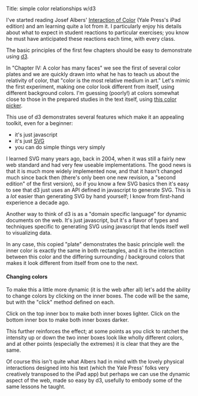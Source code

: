Title:      simple color relationships w/d3


I've started reading Josef Albers' [Interaction of
Color](http://yupnet.org/interactionofcolor/) (Yale Press's iPad
edition) and am learning quite a lot from it. I particularly enjoy
his details about what to expect in student reactions to particular
exercises; you know he must have anticipated these reactions each
time, with every class.

The basic principles of the first few chapters should be easy to
demonstrate using [d3](http://d3js.org/).

In "Chapter IV: A color has many faces" we see the first of several
color plates and we are quickly drawn into what he has to teach us
about the relativity of color, that "color is the most relative
medium in art." Let's mimic the first experiment, making one color
look different from itself, using different background colors. I'm
guessing (poorly!) at colors somewhat close to those in the prepared
studies in the text itself, using [this color
picker](http://www.colorpicker.com/).

<div id='basic'></div>
<script>
var width = 700, height = 800;
var svg = d3.select("#basic").append("svg")
    .attr("width", width)
    .attr("height", height);
var outer1 = svg.append("rect")
    .attr("x", 50)
    .attr("y", 50)
    .attr("width", 600)
    .attr("height", 300)
    .attr("fill", "#4C0A73");
var inner1 = svg.append("rect")
    .attr("x", 100)
    .attr("y", 100)
    .attr("width", 500)
    .attr("height", 200)
    .attr("fill", "#5A6E5E");
var outer2 = svg.append("rect")
    .attr("x", 50)
    .attr("y", 450)
    .attr("width", 600)
    .attr("height", 300)
    .attr("fill", "#9DD1CE");
var inner2 = svg.append("rect")
    .attr("x", 100)
    .attr("y", 500)
    .attr("width", 500)
    .attr("height", 200)
    .attr("fill", "#5A6E5E");
</script>

This use of d3 demonstrates several features which make it an
appealing toolkit, even for a beginner:

* it's just javascript
* it's just [SVG](http://en.wikipedia.org/wiki/Scalable_Vector_Graphics)
* you can do simple things very simply

I learned SVG many years ago, back in 2004, when it was still a
fairly new web standard and had very few useable implementations.
The good news is that it is much more widely implemented now, and
that it hasn't changed much since back then (there's only been one
new revision, a "second edition" of the first version), so if you
know a few SVG basics then it's easy to see that d3 just uses an
API defined in javascript to generate SVG.  This is a *lot* easier
than generating SVG by hand yourself; I know from first-hand
experience a decade ago.

Another way to think of d3 is as a "domain specific language" for
dynamic documents on the web.  It's just javascript, but it's a
flavor of types and techniques specific to generating SVG using
javascript that lends itself well to visualizing data.

In any case, this copied "plate" demonstrates the basic principle
well: the inner color is exactly the same in both rectangles, and
it is the interaction between this color and the differing surrounding
/ background colors that makes it look different from itself from
one to the next.


#### Changing colors

To make this a little more dynamic (it is the web after all) let's
add the ability to change colors by clicking on the inner boxes.
The code will be the same, but with the "click" method defined on
each.

Click on the top inner box to make both inner boxes lighter.  Click
on the bottom inner box to make both inner boxes darker.

<div id='changing-colors'></div>
<script>
var width = 700, height = 800;
var innercolor = "#5A6E5E";
var svg = d3.select("#changing-colors").append("svg")
    .attr("width", width)
    .attr("height", height);
var outer1 = svg.append("rect")
    .attr("x", 50)
    .attr("y", 50)
    .attr("width", 600)
    .attr("height", 300)
    .attr("fill", "#4C0A73");
var inner1 = svg.append("rect")
    .attr("x", 100)
    .attr("y", 100)
    .attr("width", 500)
    .attr("height", 200)
    .attr("fill", innercolor)
    .on("click", function(){
        brighten();
    });
var outer2 = svg.append("rect")
    .attr("x", 50)
    .attr("y", 450)
    .attr("width", 600)
    .attr("height", 300)
    .attr("fill", "#9DD1CE");
var inner2 = svg.append("rect")
    .attr("x", 100)
    .attr("y", 500)
    .attr("width", 500)
    .attr("height", 200)
    .attr("fill", innercolor)
    .on("click", function(){
        darken();
    });

function brighten () {
    [inner1, inner2].forEach(function(item) {
        item.style("fill", d3.hsl(item.style("fill")).brighter(.1));
    });
}

function darken () {
    [inner1, inner2].forEach(function(item) {
        item.style("fill", d3.hsl(item.style("fill")).darker(.1));
    });
}
</script>


This further reinforces the effect; at some points as you click to
ratchet the intensity up or down the two inner boxes look like
wholly different colors, and at other points (especially the extremes)
it is clear that they are the same.

Of course this isn't quite what Albers had in mind with the lovely
physical interactions designed into his text (which the Yale Press' folks
very creatively transposed to the iPad app) but perhaps we can use the
dynamic aspect of the web, made so easy by d3, usefully to embody some
of the same lessons he taught.
